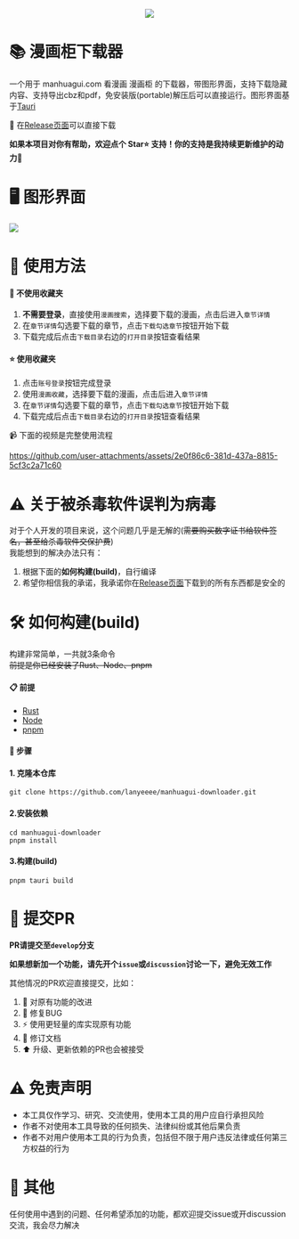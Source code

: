 <p align="center">
    <img src="https://github.com/user-attachments/assets/ff5277b4-ae04-49b9-8572-792e3992e29f" style="align-self: center"/>
</p>

# 📚 漫画柜下载器

一个用于 manhuagui.com 看漫画 漫画柜 的下载器，带图形界面，支持下载隐藏内容、支持导出cbz和pdf，免安装版(portable)解压后可以直接运行。图形界面基于[Tauri](https://v2.tauri.app/start/)

🔽 在[Release页面](https://github.com/lanyeeee/manhuagui-downloader/releases)可以直接下载

**如果本项目对你有帮助，欢迎点个 Star⭐ 支持！你的支持是我持续更新维护的动力🙏**

# 🖥️ 图形界面

![](https://github.com/user-attachments/assets/fff56df2-0067-4374-a6cd-90c7f63309df)

# 📖 使用方法

#### 🚀 不使用收藏夹

1. **不需要登录**，直接使用`漫画搜索`，选择要下载的漫画，点击后进入`章节详情`
2. 在`章节详情`勾选要下载的章节，点击`下载勾选章节`按钮开始下载
3. 下载完成后点击`下载目录`右边的`打开目录`按钮查看结果

#### ⭐ 使用收藏夹

1. 点击`账号登录`按钮完成登录
2. 使用`漫画收藏`，选择要下载的漫画，点击后进入`章节详情`
3. 在`章节详情`勾选要下载的章节，点击`下载勾选章节`按钮开始下载
4. 下载完成后点击`下载目录`右边的`打开目录`按钮查看结果

📹 下面的视频是完整使用流程

https://github.com/user-attachments/assets/2e0f86c6-381d-437a-8815-5cf3c2a71c60

# ⚠️ 关于被杀毒软件误判为病毒

对于个人开发的项目来说，这个问题几乎是无解的(~~需要购买数字证书给软件签名，甚至给杀毒软件交保护费~~)  
我能想到的解决办法只有：

1. 根据下面的**如何构建(build)**，自行编译
2. 希望你相信我的承诺，我承诺你在[Release页面](https://github.com/lanyeeee/manhuagui-downloader/releases)下载到的所有东西都是安全的

# 🛠️ 如何构建(build)

构建非常简单，一共就3条命令  
~~前提是你已经安装了Rust、Node、pnpm~~

#### 📋 前提

- [Rust](https://www.rust-lang.org/tools/install)
- [Node](https://nodejs.org/en)
- [pnpm](https://pnpm.io/installation)

#### 📝 步骤

#### 1. 克隆本仓库

```
git clone https://github.com/lanyeeee/manhuagui-downloader.git
```

#### 2.安装依赖

```
cd manhuagui-downloader
pnpm install
```

#### 3.构建(build)

```
pnpm tauri build
```

# 🤝 提交PR

**PR请提交至`develop`分支**

**如果想新加一个功能，请先开个`issue`或`discussion`讨论一下，避免无效工作**

其他情况的PR欢迎直接提交，比如：

1. 🔧 对原有功能的改进
2. 🐛 修复BUG
3. ⚡ 使用更轻量的库实现原有功能
4. 📝 修订文档
5. ⬆️ 升级、更新依赖的PR也会被接受

# ⚠️ 免责声明

- 本工具仅作学习、研究、交流使用，使用本工具的用户应自行承担风险
- 作者不对使用本工具导致的任何损失、法律纠纷或其他后果负责
- 作者不对用户使用本工具的行为负责，包括但不限于用户违反法律或任何第三方权益的行为

# 💬 其他

任何使用中遇到的问题、任何希望添加的功能，都欢迎提交issue或开discussion交流，我会尽力解决  

